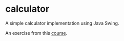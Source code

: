 # calculator

A simple calculator implementation using Java Swing.

An exercise from this [course](https://www.udemy.com/course/fundamentos-de-programacao-com-java/).
